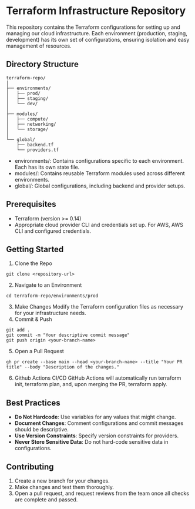 # Terraform Infrastructure Repository
This repository contains the Terraform configurations for setting up and managing our cloud infrastructure. Each environment (production, staging, development) has its own set of configurations, ensuring isolation and easy management of resources.

## Directory Structure
```
terraform-repo/
│
├── environments/
│   ├── prod/
│   ├── staging/
│   └── dev/
│
├── modules/
│   ├── compute/
│   ├── networking/
│   └── storage/
│
└── global/
    ├── backend.tf
    └── providers.tf
```
- environments/: Contains configurations specific to each environment. Each has its own state file.
- modules/: Contains reusable Terraform modules used across different environments.
- global/: Global configurations, including backend and provider setups.

## Prerequisites
- Terraform (version >= 0.14)
- Appropriate cloud provider CLI and credentials set up. For AWS, AWS CLI and configured credentials.

## Getting Started
1. Clone the Repo
```
git clone <repository-url>
```
2. Navigate to an Environment
```
cd terraform-repo/environments/prod
```
3. Make Changes
Modify the Terraform configuration files as necessary for your infrastructure needs.
4. Commit & Push
```
git add .
git commit -m "Your descriptive commit message"
git push origin <your-branch-name>
```
5. Open a Pull Request
```
gh pr create --base main --head <your-branch-name> --title "Your PR title" --body "Description of the changes."
```
6. Github Actions CI/CD
GitHub Actions will automatically run terraform init, terraform plan, and, upon merging the PR, terraform apply.

## Best Practices
- **Do Not Hardcode**: Use variables for any values that might change.
- **Document Changes**: Comment configurations and commit messages should be descriptive.
- **Use Version Constraints**: Specify version constraints for providers.
- **Never Store Sensitive Data**: Do not hard-code sensitive data in configurations.

## Contributing
1. Create a new branch for your changes.
2. Make changes and test them thoroughly.
3. Open a pull request, and request reviews from the team once all checks are complete and passed.

